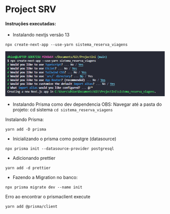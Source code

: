 # Project SRV
#### Instruções executadas:
*  Instalando nextjs versão 13
```
npx create-next-app --use-yarn sistema_reserva_viagens
``` 
![Alt text](image.png)

* Instalando Prisma como dev dependencia
OBS: Navegar até a pasta do projeto: cd sistema ```cd sistema_reserva_viagens```

Instalando Prisma:
```
yarn add -D prisma
```

* Inicializando o prisma como postgre (datasource)
```
npx prisma init --datasource-provider postgresql
```
* Adicionando prettier
```
yarn add -d prettier
```
* Fazendo a Migration no banco:
```
npx prisma migrate dev --name init
```

Erro ao encontrar o prismaclient execute
```
yarn add @prisma/client
```